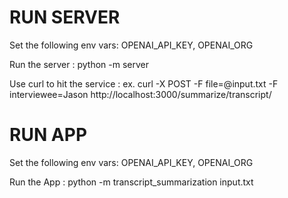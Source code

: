 

# RUN SERVER

Set the following env vars: OPENAI_API_KEY, OPENAI_ORG

Run the server : python -m server

Use curl to hit the service : ex. curl -X POST  -F file=@input.txt -F interviewee=Jason http://localhost:3000/summarize/transcript/

# RUN APP

Set the following env vars: OPENAI_API_KEY, OPENAI_ORG

Run the App : python -m transcript_summarization input.txt